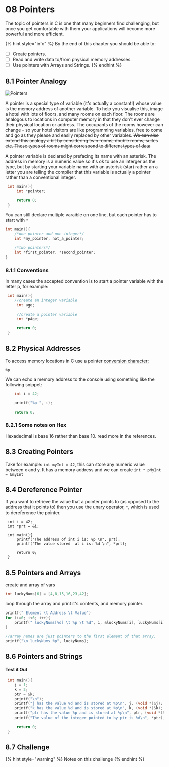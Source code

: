 # 08 Pointers

The topic of pointers in C is one that many beginners find challenging, but once you get comfortable with them your applications will become more powerful and more efficient.

{% hint style="info" %}
By the end of this chapter you should be able to:

* [ ] Create pointers.
* [ ] Read and write data to/from physical memory addresses.
* [ ] Use pointers with Arrays and Strings.
{% endhint %}

## 8.1 Pointer Analogy

![Pointers](http://domhnallohanlon.com/cnotes/images/keys.jpg)

A pointer is a special type of variable \(it's actually a constant!\) whose value is the memory address of another variable. To help you visualise this, image a hotel with lots of floors, and many rooms on each floor. The rooms are analogous to locations in computer memory in that they don't ever change their physical location or address. The occupants of the rooms however can change - so your hotel visitors are like programming variables, free to come and go as they please and easily replaced by other variables. ~~We can also extend this analogy a bit by considering twin rooms, double rooms, suites etc. These types of rooms might correspond to different types of data~~

A pointer variable is declared by prefacing its name with an asterisk. The address in memory is a numeric value so it's ok to use an interger as the type, but by starting your variable name with an asterisk \(star\) rather an a letter you are telling the compiler that this variable is actually a pointer rather than a conventional integer.

```c
 int main(){
     int *pointer;

     return 0;
 }
```

You can still declare multiple varaible on one line, but each pointer has to start with `*`

```c
int main(){
    /*one pointer and one integer*/
    int *my_pointer, not_a_pointer;

    /*two pointers*/
    int *first_pointer, *second_pointer;
}
```

### 8.1.1 Conventions

In many cases the accepted convention is to start a pointer variable with the letter p, for example:

```c
 int main(){
    //create an integer variable
     int age;

     //create a pointer variable
     int *pAge;

     return 0;
 }
```

## 8.2 Physical Addresses

To access memory locations in C use a pointer [conversion character:](https://robotfoundry.gitbook.io/cnotes/inputprocessoutput#1-4-conversion-characters)

`%p`

We can echo a memory address to the console using something like the following snippet:

```c
    int i = 42;

    printf("%p ", i);

    return 0;
```

### 8.2.1 Some notes on Hex

Hexadecimal is base 16 rather than base 10. read more in the references.

## 8.3 Creating Pointers

Take for example: `int myInt = 42`, this can store any numeric value between x and y. It has a memory address and we can create `int * pMyInt = &myInt`

## 8.4 Dereference Pointer

If you want to retrieve the value that a pointer points to \(as opposed to the address that it points to\) then you use the unary operator, `*`, which is used to dereference the pointer.

```text
 int i = 42;
 int *prt = &i;

 int main(){
     printf("The address of int i is: %p \n", prt);
     printf("The value stored  at i is: %d \n", *prt);

     return 0;
 }
```

## 8.5 Pointers and Arrays

create and array of vars

```c
int luckyNums[6] = [4,8,15,16,23,42];
```

  
loop through the array and print it's contents, and memory pointer.

```c
printf(" Element \t Address \t Value")
for (i=0; i<6; i++){
    printf(" luckyNums[%d] \t %p \t %d", i, &luckyNums[i], luckyNums[i]);
}

//array names are just pointers to the first element of that array.
printf("\n luckyNums %p", luckyNums);
```

## 8.6 Pointers and Strings

#### Test it Out

```c
 int main(){
    j = 1;
    k = 2;
    ptr = &k;
    printf("\n");
    printf("j has the value %d and is stored at %p\n", j, (void *)&j);
    printf("k has the value %d and is stored at %p\n", k, (void *)&k);
    printf("ptr has the value %p and is stored at %p\n", ptr, (void *)&ptr);
    printf("The value of the integer pointed to by ptr is %d\n", *ptr);

     return 0;
 }
```

## 8.7 Challenge

{% hint style="warning" %}
Notes on this challenge
{% endhint %}

